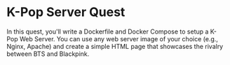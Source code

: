 # K-Pop Server Quest

In this quest, you'll write a Dockerfile and Docker Compose to setup a K-Pop Web Server. You can use any web server image of your choice (e.g., Nginx, Apache) and create a simple HTML page that showcases the rivalry between BTS and Blackpink.
